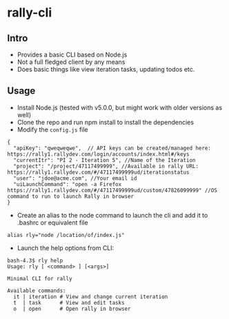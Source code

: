 # rally-cli


## Intro
  * Provides a basic CLI based on Node.js
  * Not a full fledged client by any means
  * Does basic things like view iteration tasks, updating todos etc.

## Usage
  * Install Node.js (tested with v5.0.0, but might work with older versions as well)
  * Clone the repo and run npm install to install the dependencies
  * Modify the `config.js` file
 
```
{
  "apiKey": "qweqweqwe",  // API keys can be created/managed here: https://rally1.rallydev.com/login/accounts/index.html#/keys
  "currentItr": "PI 2 - Iteration 5", //Name of the Iteration
  "project": "/project/47117499999", //Available in rally URL: https://rally1.rallydev.com/#/47117499999ud/iterationstatus
  "user": "jdoe@acme.com", //Your email id 
  "uiLaunchCommand": "open -a Firefox https://rally1.rallydev.com/#/47117499999ud/custom/47826099999" //OS command to run to launch Rally in browser
}
```
  * Create an alias to the node command to launch the cli and add it to .bashrc or equivalent file
  
```
alias rly="node /location/of/index.js"
```
  * Launch the help options from CLI:
  
```  
bash-4.3$ rly help
Usage: rly [ <command> ] [<args>]

Minimal CLI for rally

Available commands:
  it | iteration # View and change current iteration
  t  | task      # View and edit tasks
  o  | open      # Open rally in browser
  
```